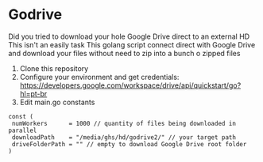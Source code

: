 # Godrive

Did you tried to download your hole Google Drive direct to an external HD
This isn't an easily task
This golang script connect direct with Google Drive and download your files without need to zip into a bunch o zipped files

1. Clone this repository
2. Configure your environment and get credentials: <https://developers.google.com/workspace/drive/api/quickstart/go?hl=pt-br>
3. Edit main.go constants

```
const (
 numWorkers      = 1000 // quantity of files being downloaded in parallel
 downloadPath    = "/media/ghs/hd/godrive2/" // your target path
 driveFolderPath = "" // empty to download Google Drive root folder
)
```
